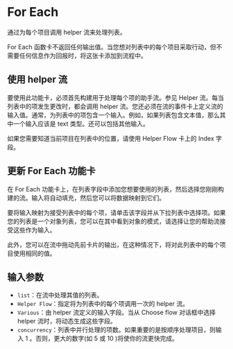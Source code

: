 # For Each

通过为每个项目调用 helper 流来处理列表。

For Each 函数卡不返回任何输出值。当您想对列表中的每个项目采取行动，但不需要任何信息作为回报时，将这张卡添加到流程中。

## 使用 helper 流

要使用此功能卡，必须首先构建用于处理每个项的助手流。参见 Helper 流。每当列表中的项发生更改时，都会调用 helper 流。您还必须在流的事件卡上定义流的输入值。通常，为列表中的项包含一个输入。例如，如果列表包含文本值，那么其中一个输入应该是 text 类型。还可以包括其他输入。

如果您需要知道当前项目在列表中的位置，请使用 Helper Flow 卡上的 Index 字段。

## 更新 For Each 功能卡

在 For Each 功能卡上，在列表字段中添加您想要使用的列表，然后选择您刚刚构建的流。输入将自动填充，然后您可以将数据映射到它们。

要将输入映射为接受列表中的每个项，请单击该字段并从下拉列表中选择项。如果您的列表是一个对象列表，您可以在其中看到对象的模式，请选择让您的帮助流接受这些作为输入。

此外，您可以在流中拖动先前卡片的输出，在这种情况下，将对此列表中的每个项目使用相同的值。

## 输入参数

- `list`：在流中处理其值的列表。
- `Helper Flow`：指定将为列表中的每个项调用一次的 helper 流。
- `Various`：由 helper 流定义的输入字段。当从 Choose flow 对话框中选择 helper 流时，将动态生成这些字段。
- `concurrency`：列表中并行处理的项数。如果重要的是按顺序处理项目，则输入 1 。否则，更大的数字(如 5 或 10 )将使你的流更快完成。
